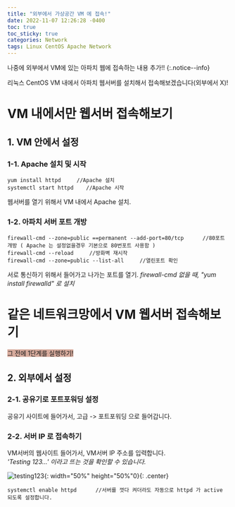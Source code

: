 ```yaml
---
title: "외부에서 가상공간 VM 에 접속!"
date: 2022-11-07 12:26:28 -0400
toc: true
toc_sticky: true
categories: Network
tags: Linux CentOS Apache Network
---
```


나중에 외부에서 VM에 있는 아파치 웹에 접속하는 내용 추가!!
{:.notice--info}

리눅스 CentOS VM 내에서 아파치 웹서버를 설치해서 접속해보겠습니다(외부에서 X)!<br>

# VM 내에서만 웹서버 접속해보기

## 1. VM 안에서 설정
### 1-1. Apache 설치 및 시작
```
yum install httpd     //Apache 설치
systemctl start httpd    //Apache 시작
```
웹서버를 열기 위해서 VM 내에서 Apache 설치.<br>

### 1-2. 아파치 서버 포트 개방
```
firewall-cmd --zone=public ==permanent --add-port=80/tcp      //80포트 개방 ( Apache 는 설정없을경우 기본으로 80번포트 사용함 )
firewall-cmd --reload     //방화벽 재시작
firewall-cmd --zone=public --list-all     //열린포트 확인
```
서로 통신하기 위해서 들어가고 나가는 포트를 열기.
*firewall-cmd 없을 때, "yum install firewalld" 로 설치*<br>

# 같은 네트워크망에서 VM 웹서버 접속해보기
<span style="background-color: #d6aa9c">그 전에 1단계를 실행하기!</span><br>

## 2. 외부에서 설정

### 2-1. 공유기로 포트포워딩 설정
공유기 사이트에 들어가서, 고급 -> 포트포워딩 으로 들어갑니다.

### 2-2. 서버 IP 로 접속하기
VM서버의 웹사이트 들어가서, VM서버 IP 주소를 입력합니다.<br>
*'Testing 123...' 이라고 뜨는 것을 확인할 수 있습니다.*

![testing123](https://user-images.githubusercontent.com/80401520/200511614-a8338314-b637-49b9-acfb-5e1a9c40b487.jpg){: width="50%" height="50%"0}{: .center}

```
systemctl enable httpd      //서버를 껏다 켜더라도 자동으로 httpd 가 active 되도록 설정합니다.
```
